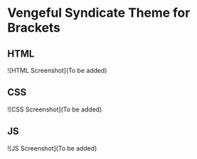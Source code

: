 Vengeful Syndicate Theme for Brackets
==============================

## HTML
![HTML Screenshot](To be added)

## CSS
![CSS Screenshot](To be added)

## JS
![JS Screenshot](To be added)
